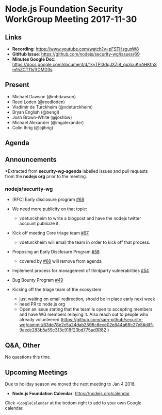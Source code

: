# Node.js Foundation Security WorkGroup Meeting 2017-11-30

## Links

* **Recording**:  https://www.youtube.com/watch?v=pFSTHsgunW8
* **GitHub Issue**: https://github.com/nodejs/security-wg/issues/69
* **Minutes Google Doc**: https://docs.google.com/document/d/1kyTPI3dqJXZi8_qu3cuKnAHKtnSm1hZCT11sTtDMD3s

## Present

* Michael Dawson (@mhdawson)
* Reed Loden (@reedloden)
* Vladimir de Turckheim (@vdeturckheim)
* Bryan English (@bengl)
* Josh Brown-White (@joshbw)
* Michael Alexander (@mgalexander)
* Colin Ihrig (@cjihrig)

## Agenda

## Announcements
 
*Extracted from **security-wg-agenda** labelled issues and pull requests from the **nodejs org** prior to the meeting.

### nodejs/security-wg

* \[RFC\] Early disclosure program  [#68](https://github.com/nodejs/security-wg/issues/68)

* We need more publicity on that topic:
  * vdeturckheim to write a blogpost and have the nodejs twitter account publicize it.

* Kick off meeting Core triage team [#67](https://github.com/nodejs/security-wg/issues/67)
  * vdeturckheim will email the team in order to kick off that process.

* Proposing an Early Disclosure Program [#58](https://github.com/nodejs/security-wg/issues/58)
  * covered by [#68](https://github.com/nodejs/security-wg/issues/68) will remove from agenda

* Implement process for management of thirdparty vulnerabilities [#54](https://github.com/nodejs/security-wg/issues/54)

* Bug Bounty Program [#49](https://github.com/nodejs/security-wg/issues/49)

* Kicking off the triage team of the ecosystem
  * just waiting on email redirection, should be in place early next week
  * need PR to node.js org
  * Open an issue stating that the team is open to accepting members and have WG members
    relaying it. Also reach out to people who already volunteered
    (https://github.com/sam-github/security-wg/commit/63de78e2c5a24dab2598c8ece02e844a6ffc27e5#diff-9aedc283b5a59c313c918f23bd775ad3R82 )

## Q&A, Other

No questions this time.

## Upcoming Meetings

Due to holiday season we moved the next meeting to Jan 4 2018.

* **Node.js Foundation Calendar**: https://nodejs.org/calendar

Click `+GoogleCalendar` at the bottom right to add to your own Google calendar.


